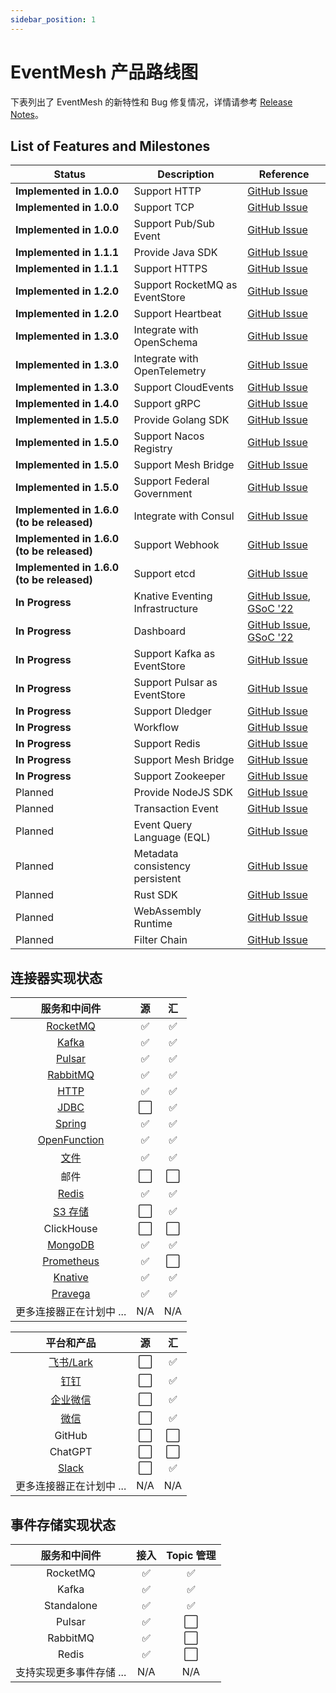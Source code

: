 ```yaml
---
sidebar_position: 1
---
```


# EventMesh 产品路线图

下表列出了 EventMesh 的新特性和 Bug 修复情况，详情请参考 [Release Notes](https://eventmesh.apache.org/events/release-notes/v1.10.0/)。

## List of Features and Milestones

| Status                                    | Description                     | Reference |
|-------------------------------------------|---------------------------------|  --- |
| **Implemented in 1.0.0**                  | Support HTTP                    | [GitHub Issue](https://github.com/apache/eventmesh/issues/417) |
| **Implemented in 1.0.0**                  | Support TCP                     | [GitHub Issue](https://github.com/apache/eventmesh/issues/417) |
| **Implemented in 1.0.0**                  | Support Pub/Sub Event           | [GitHub Issue](https://github.com/apache/eventmesh/issues/417) |
| **Implemented in 1.1.1**                  | Provide Java SDK                | [GitHub Issue](https://github.com/apache/eventmesh/issues/417) |
| **Implemented in 1.1.1**                  | Support HTTPS                   | [GitHub Issue](https://github.com/apache/eventmesh/issues/417) |
| **Implemented in 1.2.0**                  | Support RocketMQ as EventStore  | [GitHub Issue](https://github.com/apache/eventmesh/issues/417) |
| **Implemented in 1.2.0**                  | Support Heartbeat               | [GitHub Issue](https://github.com/apache/eventmesh/issues/417) |
| **Implemented in 1.3.0**                  | Integrate with OpenSchema       | [GitHub Issue](https://github.com/apache/eventmesh/issues/417) |
| **Implemented in 1.3.0**                  | Integrate with OpenTelemetry    | [GitHub Issue](https://github.com/apache/eventmesh/issues/417) |
| **Implemented in 1.3.0**                  | Support CloudEvents             | [GitHub Issue](https://github.com/apache/eventmesh/issues/417) |
| **Implemented in 1.4.0**                  | Support gRPC                    | [GitHub Issue](https://github.com/apache/eventmesh/issues/417) |
| **Implemented in 1.5.0**                  | Provide Golang SDK              | [GitHub Issue](https://github.com/apache/eventmesh/issues/417) |
| **Implemented in 1.5.0**                  | Support Nacos Registry          | [GitHub Issue](https://github.com/apache/eventmesh/issues/417) |
| **Implemented in 1.5.0**                  | Support Mesh Bridge             | [GitHub Issue](https://github.com/apache/eventmesh/issues/417) |
| **Implemented in 1.5.0**                  | Support  Federal Government     | [GitHub Issue](https://github.com/apache/eventmesh/issues/417) |
| **Implemented in 1.6.0 (to be released)** | Integrate with Consul           | [GitHub Issue](https://github.com/apache/eventmesh/issues/417) |
| **Implemented in 1.6.0 (to be released)** | Support Webhook                 | [GitHub Issue](https://github.com/apache/eventmesh/issues/417) |
| **Implemented in 1.6.0 (to be released)** | Support etcd                    | [GitHub Issue](https://github.com/apache/eventmesh/issues/417) |
| **In Progress**                           | Knative Eventing Infrastructure | [GitHub Issue](https://github.com/apache/eventmesh/issues/790), [GSoC '22](https://issues.apache.org/jira/browse/COMDEV-463) |
| **In Progress**                           | Dashboard                       | [GitHub Issue](https://github.com/apache/eventmesh/issues/700), [GSoC '22](https://issues.apache.org/jira/browse/COMDEV-465) |
| **In Progress**                           | Support Kafka as EventStore     | [GitHub Issue](https://github.com/apache/eventmesh/issues/676) |
| **In Progress**                           | Support Pulsar as EventStore    | [GitHub Issue](https://github.com/apache/eventmesh/issues/676) |
| **In Progress**                           | Support Dledger                 | [GitHub Issue](https://github.com/apache/eventmesh/issues/417) |
| **In Progress**                           | Workflow                        | [GitHub Issue](https://github.com/apache/eventmesh/issues/417) |
| **In Progress**                           | Support Redis                   | [GitHub Issue](https://github.com/apache/eventmesh/issues/417) |
| **In Progress**                           | Support Mesh Bridge             | [GitHub Issue](https://github.com/apache/eventmesh/issues/417) |
| **In Progress**                           | Support Zookeeper               | [GitHub Issue](https://github.com/apache/eventmesh/issues/417) |
| Planned                                   | Provide NodeJS SDK              | [GitHub Issue](https://github.com/apache/eventmesh/issues/417) |
| Planned                                   | Transaction Event               | [GitHub Issue](https://github.com/apache/eventmesh/issues/697) |
| Planned                                   | Event Query Language (EQL)      | [GitHub Issue](https://github.com/apache/eventmesh/issues/778) |
| Planned                                   | Metadata consistency persistent | [GitHub Issue](https://github.com/apache/eventmesh/issues/817)  |
| Planned                                   | Rust SDK                        | [GitHub Issue](https://github.com/apache/eventmesh/issues/815) |
| Planned                                   | WebAssembly Runtime             | [GitHub Issue](https://github.com/apache/eventmesh/issues/576) |
| Planned                                   | Filter Chain                    | [GitHub Issue](https://github.com/apache/eventmesh/issues/664) |

## 连接器实现状态

|                  服务和中间件                  | 源 |   汇   |
|:------------------------------------------:|:------:|:------:|
|     [RocketMQ](https://github.com/apache/eventmesh/tree/master/eventmesh-connectors/eventmesh-connector-rocketmq)     |    ✅    |    ✅    |
|        [Kafka](https://github.com/apache/eventmesh/tree/master/eventmesh-connectors/eventmesh-connector-kafka)        |    ✅    |    ✅    |
|       [Pulsar](https://github.com/apache/eventmesh/tree/master/eventmesh-connectors/eventmesh-connector-pulsar)       |    ✅    |    ✅    |
|     [RabbitMQ](./design-document/connect/rabbitmq-connector)     |    ✅    |    ✅    |
|         [HTTP](./design-document/connect/http-connector)         |    ✅    |    ✅    |
|         [JDBC](https://github.com/apache/eventmesh/tree/master/eventmesh-connectors/eventmesh-connector-jdbc)         |    ⬜    |    ✅    |
|       [Spring](https://github.com/apache/eventmesh/tree/master/eventmesh-connectors/eventmesh-connector-spring)       |    ✅    |    ✅    |
| [OpenFunction](https://github.com/apache/eventmesh/tree/master/eventmesh-connectors/eventmesh-connector-openfunction) |    ✅    |    ✅    |
|         [文件](https://github.com/apache/eventmesh/tree/master/eventmesh-connectors/eventmesh-connector-file)         |    ✅    |    ✅    |
|                      邮件                       |    ⬜    |    ⬜    |
|        [Redis](./design-document/connect/redis-connector)        |    ✅    |    ✅    |
|        [S3 存储](https://github.com/apache/eventmesh/tree/master/eventmesh-connectors/eventmesh-connector-s3)        |    ⬜    |    ✅    |
|                    ClickHouse                    |    ⬜    |    ⬜    |
|      [MongoDB](./design-document/connect/mongodb-connector)      |    ✅    |    ✅    |
|   [Prometheus](https://github.com/apache/eventmesh/tree/master/eventmesh-connectors/eventmesh-connector-prometheus)   |    ✅    |    ⬜    |
|      [Knative](./design-document/connect/knative-connector)      |    ✅    |    ✅    |
|      [Pravega](https://github.com/apache/eventmesh/tree/master/eventmesh-connectors/eventmesh-connector-pravega)      |    ✅    |    ✅    |
|         更多连接器正在计划中 ...         |   N/A   |   N/A   |

|                  平台和产品                  | 源 |   汇   |
|:------------------------------------------:|:------:|:------:|
|     [飞书/Lark](./design-document/connect/lark-connector)      |    ⬜    |    ✅    |
|     [钉钉](./design-document/connect/dingtalk-connector)     |    ⬜    |    ✅    |
|        [企业微信](./design-document/connect/wecom-connector)        |    ⬜    |    ✅    |
|       [微信](https://github.com/apache/eventmesh/tree/master/eventmesh-connectors/eventmesh-connector-wechat)       |    ⬜    |    ✅    |
|                      GitHub                      |    ⬜    |    ⬜    |
|                     ChatGPT                      |    ⬜    |    ⬜    |
|        [Slack](./design-document/connect/slack-connector)        |    ⬜    |    ✅    |
|         更多连接器正在计划中 ...         |   N/A   |   N/A   |

## 事件存储实现状态

|                  服务和中间件                  | 接入 |   Topic 管理   |
|:------------------------------------------:|:------:|:------:|
|     RocketMQ     |    ✅    |    ✅    |
|     Kafka     |    ✅    |    ✅    |
|        Standalone        |    ✅    |    ✅    |
|       Pulsar       |    ✅    |    ⬜    |
|                      RabbitMQ                      |  ✅   |    ⬜    |
|                     Redis                     |    ✅    |    ⬜    |
|         支持实现更多事件存储 ...         |   N/A   |   N/A   |
